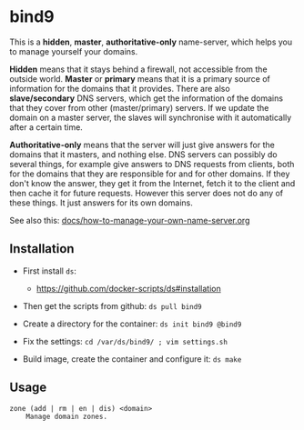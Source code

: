 bind9
=====

This is a **hidden**, **master**, **authoritative-only** name-server, which helps you to manage yourself your domains.

**Hidden** means that it stays behind a firewall, not accessible from the outside world. **Master** or **primary** means that it is a primary source of information for the domains that it provides. There are also **slave/secondary** DNS servers, which get the information of the domains that they cover from other (master/primary) servers. If we update the domain on a master server, the slaves will synchronise with it automatically after a certain time.

**Authoritative-only** means that the server will just give answers for the domains that it masters, and nothing else. DNS servers can possibly do several things, for example give answers to DNS requests from clients, both for the domains that they are responsible for and for other domains. If they don't know the answer, they get it from the Internet, fetch it to the client and then cache it for future requests. However this server does not do any of these things. It just answers for its own domains.

See also this: [docs/how-to-manage-your-own-name-server.org](https://github.com/dashohoxha/bind9/blob/master/docs/how-to-manage-your-own-name-server.org)


## Installation

  - First install `ds`:
     + https://github.com/docker-scripts/ds#installation

  - Then get the scripts from github: `ds pull bind9`

  - Create a directory for the container: `ds init bind9 @bind9`

  - Fix the settings: `cd /var/ds/bind9/ ; vim settings.sh`

  - Build image, create the container and configure it: `ds make`

## Usage

    zone (add | rm | en | dis) <domain>
        Manage domain zones.

